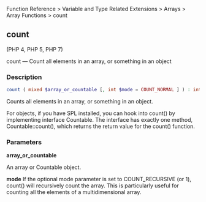 Function Reference > Variable and Type Related Extensions > Arrays > Array Functions > count

## count

(PHP 4, PHP 5, PHP 7)

count — Count all elements in an array, or something in an object

### Description 

```php
count ( mixed $array_or_countable [, int $mode = COUNT_NORMAL ] ) : int

```

Counts all elements in an array, or something in an object.

For objects, if you have SPL installed, you can hook into count() by implementing interface Countable. The interface has exactly one method, Countable::count(), which returns the return value for the count() function.

### Parameters

**array_or_countable**

An array or Countable object.

**mode**
If the optional mode parameter is set to COUNT_RECURSIVE (or 1), count() will recursively count the array. This is particularly useful for counting all the elements of a multidimensional array.


